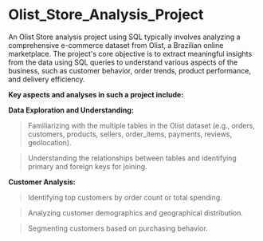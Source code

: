 # Olist_Store_Analysis_Project
An Olist Store analysis project using SQL typically involves analyzing a comprehensive e-commerce dataset from Olist, a Brazilian online marketplace. The project's core objective is to extract meaningful insights from the data using SQL queries to understand various aspects of the business, such as customer behavior, order trends, product performance, and delivery efficiency.

**Key aspects and analyses in such a project include:**

**Data Exploration and Understanding:**
> Familiarizing with the multiple tables in the Olist dataset (e.g., orders, customers, products, sellers, order_items, payments, reviews, geolocation).

> Understanding the relationships between tables and identifying primary and foreign keys for joining.

**Customer Analysis:**

> Identifying top customers by order count or total spending.

> Analyzing customer demographics and geographical distribution.

> Segmenting customers based on purchasing behavior.
